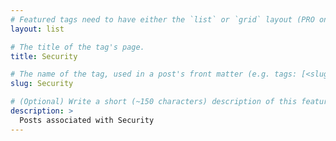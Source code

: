 ```yaml
---
# Featured tags need to have either the `list` or `grid` layout (PRO only).
layout: list

# The title of the tag's page.
title: Security

# The name of the tag, used in a post's front matter (e.g. tags: [<slug>]).
slug: Security

# (Optional) Write a short (~150 characters) description of this featured tag.
description: >
  Posts associated with Security
---
```

